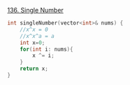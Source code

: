 [136. Single Number](https://leetcode.com/problems/single-number/description/)

```cpp
int singleNumber(vector<int>& nums) {
    //x^x = 0
    //x^x^a = a
    int x=0;
    for(int i: nums){
        x ^= i;
    }
    return x;
}
```